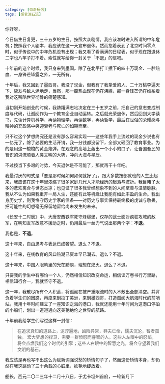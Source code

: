 ```yaml
---
category: [惊奇短信]
tags: [感官泥石流]
---
```



你好呀，

今日借生日复更，三十五岁的生日。按照大众剧情，我应该准时进入所谓的中年危机；按照我个人剧本，我应该在这一天宣布退休。然而掐着表到了北京时间零点时，似乎传说中的中年危机没有出现；我又看了看满满的日程表，似乎现在跟退休二字也八竿子打不着。索性就写给你一封关于「不退」的信吧。

十年前的这个时候，我只身来到墨国。除了在北平打工攒下的四十万现金、一腔热血、一身锋芒毕露之外，一无所有。

十年后，我又回到了墨西哥。我没了现金，但我有了我挚爱的人、二十万桃李遍天下、挚友与敌人满地走，当然，那一腔热血现在仍在沸腾，那一身锋芒仍在维系着我对这残酷世界彻骨的痛楚感知。

当初刚开始创业的时候，我踌躇满志地决定在三十五岁之前，把自己的意志变成制度与代码，让孤阅作为一个教育企业自动运转。之后就光荣退休，然后回到大学读书，先读计算机科学，再读物理学，再读数学，再读哲学，最后在世俗的荣耀感与精神的充盈感中笑迎衰老与死亡的如期而至。

只不过这个梦想终究还是没有那么容易实现——这些年我手上流过的现金少说也有一亿元了，除了必要的生活开销，我一分钱都没留下，全部又砸回了教育事业。为的是用这一梭梭的黄金炮弹，在观念的高墙上轰出一个小小的口子，让吾国吾民的智识的洪流顺着人类文明的大势，冲向大海与星辰。

不过按当下多艰的时势，今天退休是不可能了，那就再干十年吧。

我最讨厌的句式是「要是那时候如何如何就好了」。跟大多数按部就班的人生比起来，我应该在这十年里浓缩了很多家庭几代人才能经历的起落与波折。我目睹了太多的悲欢离合与世态炎凉；也见证了很多我曾经想象不到的人间至善与温情脉脉。我从不认为如果我重开一局人生，还能有此等机缘让我能有如此丰盈的生命。我出身历史学，则我恪守历史学家的信条——对历史与事实保持最终极的虔诚与敬畏，把可能性的幻想毫无保留地留给尚未发生的未来。

《长安十二时辰》中，大唐安西铁军死守烽燧堡，仅存的武士面对疯狂攻城的敌军，在明知友军故意不援助之时，仍用最后一丝力气说出那两个字：**不退**。

我也是，**不退**。

这十年来，自由思考与表达已成奢望。退么？不退。

这十年来，在线教育的风口热潮已资本早已潮去。退么？不退。

这十年来，中国人眼睛里的光在黯淡，理想在熄灭。退么？不退。

只要我的学生中有哪怕一个人，仍然相信知识改变命运，相信读万卷书行万里路，相信知行合一，我就坚守不退。

这一年，我散尽所有个人积蓄，将孤阅在被严重限流时的入不敷出全部清空。并背负着学生们的困惑，再度来到拉丁美洲，来到墨西哥，打造孤阅大航海时代的前哨站。我用十年时间建立了一座知识之海的港口，我就还能用十年时间为这港口停泊的小船们，划出一道道通向这美艳绝伦之世界的航路。

十年前我给学生们写过这样一封信：

> 在追求真知的道路上，泥泞遍地，凶险异常，莽夫亡命，懦夫沉沦，智者孤独。 宏大梦想的捍卫，需要一群愤怒而睿智的人。这些人左眼中的怒焰，将会点燃我们这个时代的引擎；这些人右眼中的智慧之光，将会守望着我们文明的基石。

我应该是再也写不出这么为赋新词强说愁的矫情句子了，然而这份矫情本身，却仍然在我这跳动了三十余载的心脏里，妖艳地绽放着。

船长，西元二〇二三年十二月十八日，于尤卡坦州首府，一轮新月下